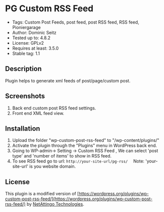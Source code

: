 # PG Custom RSS Feed #
* Tags: Custom Post Feeds, post feed, post RSS feed, RSS feed, Pioniergarage
* Author: Dominic Seitz
* Tested up to: 4.8.2
* License: GPLv2
* Requires at least: 3.5.0
* Stable tag: 1.1


## Description ##
Plugin helps to generate xml feeds of post/page/custom post. 

## Screenshots ##
1. Back end custom post RSS feed settings.
2. Front end XML feed view.

## Installation ##
1. Upload the folder "wp-custom-post-rss-feed" to "/wp-content/plugins/"
2. Activate the plugin through the "Plugins" menu in WordPress back end.
3. Going to WP-admin-> Setting -> Custom RSS Feed , We can select 'post type' and 'number of items' to show in RSS feed.
4. To see RSS feed go to url:
 `http://your-site-url/pg-rss/ 
 ` Note: 'your-site-url' is you website domain.
 
## License ##
This plugin is a modified version of [https://wordpress.org/plugins/wp-custom-post-rss-feed/](https://wordpress.org/plugins/wp-custom-post-rss-feed/) by 
[NetAttingo Technologies](http://www.netattingo.com/).
